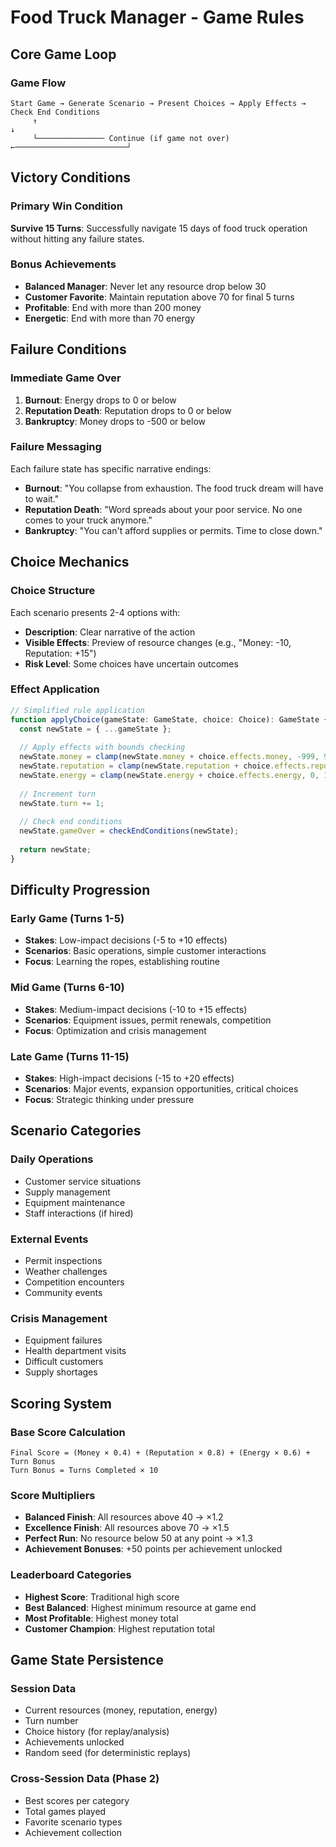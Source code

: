 # Food Truck Manager - Game Rules

## Core Game Loop

### Game Flow
```
Start Game → Generate Scenario → Present Choices → Apply Effects → Check End Conditions
     ↑                                                                      ↓
     └─────────────── Continue (if game not over) ←─────────────────────────┘
```

## Victory Conditions

### Primary Win Condition
**Survive 15 Turns**: Successfully navigate 15 days of food truck operation without hitting any failure states.

### Bonus Achievements
- **Balanced Manager**: Never let any resource drop below 30
- **Customer Favorite**: Maintain reputation above 70 for final 5 turns
- **Profitable**: End with more than 200 money
- **Energetic**: End with more than 70 energy

## Failure Conditions

### Immediate Game Over
1. **Burnout**: Energy drops to 0 or below
2. **Reputation Death**: Reputation drops to 0 or below  
3. **Bankruptcy**: Money drops to -500 or below

### Failure Messaging
Each failure state has specific narrative endings:
- **Burnout**: "You collapse from exhaustion. The food truck dream will have to wait."
- **Reputation Death**: "Word spreads about your poor service. No one comes to your truck anymore."
- **Bankruptcy**: "You can't afford supplies or permits. Time to close down."

## Choice Mechanics

### Choice Structure
Each scenario presents 2-4 options with:
- **Description**: Clear narrative of the action
- **Visible Effects**: Preview of resource changes (e.g., "Money: -10, Reputation: +15")
- **Risk Level**: Some choices have uncertain outcomes

### Effect Application
```typescript
// Simplified rule application
function applyChoice(gameState: GameState, choice: Choice): GameState {
  const newState = { ...gameState };
  
  // Apply effects with bounds checking
  newState.money = clamp(newState.money + choice.effects.money, -999, 999);
  newState.reputation = clamp(newState.reputation + choice.effects.reputation, 0, 100);
  newState.energy = clamp(newState.energy + choice.effects.energy, 0, 100);
  
  // Increment turn
  newState.turn += 1;
  
  // Check end conditions
  newState.gameOver = checkEndConditions(newState);
  
  return newState;
}
```

## Difficulty Progression

### Early Game (Turns 1-5)
- **Stakes**: Low-impact decisions (-5 to +10 effects)
- **Scenarios**: Basic operations, simple customer interactions
- **Focus**: Learning the ropes, establishing routine

### Mid Game (Turns 6-10)
- **Stakes**: Medium-impact decisions (-10 to +15 effects)
- **Scenarios**: Equipment issues, permit renewals, competition
- **Focus**: Optimization and crisis management

### Late Game (Turns 11-15)
- **Stakes**: High-impact decisions (-15 to +20 effects)
- **Scenarios**: Major events, expansion opportunities, critical choices
- **Focus**: Strategic thinking under pressure

## Scenario Categories

### Daily Operations
- Customer service situations
- Supply management
- Equipment maintenance
- Staff interactions (if hired)

### External Events
- Permit inspections
- Weather challenges
- Competition encounters
- Community events

### Crisis Management
- Equipment failures
- Health department visits
- Difficult customers
- Supply shortages

## Scoring System

### Base Score Calculation
```
Final Score = (Money × 0.4) + (Reputation × 0.8) + (Energy × 0.6) + Turn Bonus
Turn Bonus = Turns Completed × 10
```

### Score Multipliers
- **Balanced Finish**: All resources above 40 → ×1.2
- **Excellence Finish**: All resources above 70 → ×1.5
- **Perfect Run**: No resource below 50 at any point → ×1.3
- **Achievement Bonuses**: +50 points per achievement unlocked

### Leaderboard Categories
- **Highest Score**: Traditional high score
- **Best Balanced**: Highest minimum resource at game end
- **Most Profitable**: Highest money total
- **Customer Champion**: Highest reputation total

## Game State Persistence

### Session Data
- Current resources (money, reputation, energy)
- Turn number
- Choice history (for replay/analysis)
- Achievements unlocked
- Random seed (for deterministic replays)

### Cross-Session Data (Phase 2)
- Best scores per category
- Total games played
- Favorite scenario types
- Achievement collection